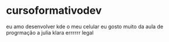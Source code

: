 # cursoformativodev
 eu amo desenvolver
kde o meu celular 
eu gosto muito da aula de progrmação
a julia klara errrrrr legal